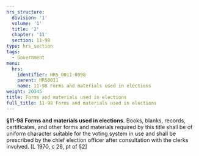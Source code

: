 ```yaml
---
hrs_structure:
  division: '1'
  volume: '1'
  title: '2'
  chapter: '11'
  section: 11-98
type: hrs_section
tags:
  - Government
menu:
  hrs:
    identifier: HRS_0011-0098
    parent: HRS0011
    name: 11-98 Forms and materials used in elections
weight: 20345
title: Forms and materials used in elections
full_title: 11-98 Forms and materials used in elections
---
```

**§11-98 Forms and materials used in elections.** Books, blanks, records, certificates, and other forms and materials required by this title shall be of uniform character suitable for the voting system in use and shall be prescribed by the chief election officer after consultation with the clerks involved. [L 1970, c 26, pt of §2]